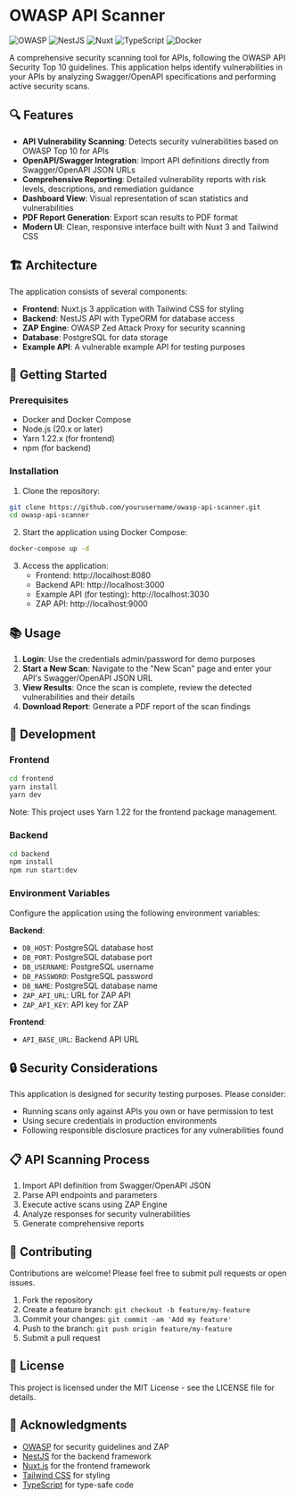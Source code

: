 # OWASP API Scanner

![OWASP](https://img.shields.io/badge/OWASP-API%20Security-blue)
![NestJS](https://img.shields.io/badge/NestJS-11.0-red)
![Nuxt](https://img.shields.io/badge/Nuxt-3.16-green)
![TypeScript](https://img.shields.io/badge/TypeScript-5.8-blue)
![Docker](https://img.shields.io/badge/Docker-Compose-blue)

A comprehensive security scanning tool for APIs, following the OWASP API Security Top 10 guidelines. This application helps identify vulnerabilities in your APIs by analyzing Swagger/OpenAPI specifications and performing active security scans.

## 🔍 Features

- **API Vulnerability Scanning**: Detects security vulnerabilities based on OWASP Top 10 for APIs
- **OpenAPI/Swagger Integration**: Import API definitions directly from Swagger/OpenAPI JSON URLs
- **Comprehensive Reporting**: Detailed vulnerability reports with risk levels, descriptions, and remediation guidance
- **Dashboard View**: Visual representation of scan statistics and vulnerabilities
- **PDF Report Generation**: Export scan results to PDF format
- **Modern UI**: Clean, responsive interface built with Nuxt 3 and Tailwind CSS

## 🏗️ Architecture

The application consists of several components:

- **Frontend**: Nuxt.js 3 application with Tailwind CSS for styling
- **Backend**: NestJS API with TypeORM for database access
- **ZAP Engine**: OWASP Zed Attack Proxy for security scanning
- **Database**: PostgreSQL for data storage
- **Example API**: A vulnerable example API for testing purposes

## 🚀 Getting Started

### Prerequisites

- Docker and Docker Compose
- Node.js (20.x or later)
- Yarn 1.22.x (for frontend)
- npm (for backend)

### Installation

1. Clone the repository:

```bash
git clone https://github.com/yourusername/owasp-api-scanner.git
cd owasp-api-scanner
```

2. Start the application using Docker Compose:

```bash
docker-compose up -d
```

3. Access the application:
    - Frontend: http://localhost:8080
    - Backend API: http://localhost:3000
    - Example API (for testing): http://localhost:3030
    - ZAP API: http://localhost:9000

## 📚 Usage

1. **Login**: Use the credentials admin/password for demo purposes
2. **Start a New Scan**: Navigate to the "New Scan" page and enter your API's Swagger/OpenAPI JSON URL
3. **View Results**: Once the scan is complete, review the detected vulnerabilities and their details
4. **Download Report**: Generate a PDF report of the scan findings

## 🔧 Development

### Frontend

```bash
cd frontend
yarn install
yarn dev
```

Note: This project uses Yarn 1.22 for the frontend package management.

### Backend

```bash
cd backend
npm install
npm run start:dev
```

### Environment Variables

Configure the application using the following environment variables:

**Backend**:
- `DB_HOST`: PostgreSQL database host
- `DB_PORT`: PostgreSQL database port
- `DB_USERNAME`: PostgreSQL username
- `DB_PASSWORD`: PostgreSQL password
- `DB_NAME`: PostgreSQL database name
- `ZAP_API_URL`: URL for ZAP API
- `ZAP_API_KEY`: API key for ZAP

**Frontend**:
- `API_BASE_URL`: Backend API URL

## 🔒 Security Considerations

This application is designed for security testing purposes. Please consider:

- Running scans only against APIs you own or have permission to test
- Using secure credentials in production environments
- Following responsible disclosure practices for any vulnerabilities found

## 📋 API Scanning Process

1. Import API definition from Swagger/OpenAPI JSON
2. Parse API endpoints and parameters
3. Execute active scans using ZAP Engine
4. Analyze responses for security vulnerabilities
5. Generate comprehensive reports

## 🤝 Contributing

Contributions are welcome! Please feel free to submit pull requests or open issues.

1. Fork the repository
2. Create a feature branch: `git checkout -b feature/my-feature`
3. Commit your changes: `git commit -am 'Add my feature'`
4. Push to the branch: `git push origin feature/my-feature`
5. Submit a pull request

## 📄 License

This project is licensed under the MIT License - see the LICENSE file for details.

## 🙏 Acknowledgments

- [OWASP](https://owasp.org/) for security guidelines and ZAP
- [NestJS](https://nestjs.com/) for the backend framework
- [Nuxt.js](https://nuxt.com/) for the frontend framework
- [Tailwind CSS](https://tailwindcss.com/) for styling
- [TypeScript](https://www.typescriptlang.org/) for type-safe code